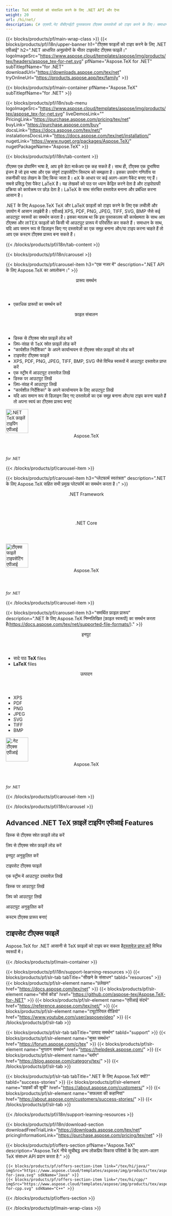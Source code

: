 ```yaml
---
title: TeX दस्तावेज़ों को संसाधित करने के लिए .NET API और ऐप्स 
weight: 20
url: /hi/net/ 
description: C# एएसपी.नेट वीबीएनईटी पुस्तकालय टीएक्स दस्तावेजों को टाइप करने के लिए। समाधान XPS, PDF, SVG, PNG, JPEG, TIFF, BMP जैसे कई आउटपुट फ़ाइल स्वरूपों का समर्थन करता है।
---
```


{{< blocks/products/pf/main-wrap-class >}}
{{< blocks/products/pf/i18n/upper-banner h1="टीएक्स फाइलों को टाइप करने के लिए .NET एपीआई" h2=".NET आधारित अनुप्रयोगों के भीतर टाइपसेट टीएक्स फाइलें।" logoImageSrc="https://www.aspose.cloud/templates/aspose/img/products/tex/headers/aspose_tex-for-net.svg" pfName="Aspose.TeX for .NET" subTitlepfName="for .NET" downloadUrl="https://downloads.aspose.com/tex/net" tryOnlineUrl="https://products.aspose.app/tex/family" >}}

{{< blocks/products/pf/main-container pfName="Aspose.TeX" subTitlepfName="for .NET" >}}

{{< blocks/products/pf/i18n/sub-menu logoImageSrc="https://www.aspose.cloud/templates/aspose/img/products/tex/aspose_tex-for-net.svg" liveDemosLink="" PricingLink="https://purchase.aspose.com/pricing/tex/net" buyLink="https://purchase.aspose.com/buy" docsLink="https://docs.aspose.com/tex/net/" instalationsDocsLink="https://docs.aspose.com/tex/net/installation/" nugetLink="https://www.nuget.org/packages/Aspose.TeX/" nugetPackageName="Aspose.TeX" >}}

{{< blocks/products/pf/i18n/tab-content >}}

<p>
टीएक्स एक प्रोग्रामिंग भाषा है, आप इसे डेटा मार्कअप एक कह सकते हैं। साथ ही, टीएक्स एक दुभाषिया इंजन है जो इस भाषा और एक संपूर्ण टाइपसेटिंग सिस्टम को समझता है।
इसका उपयोग गणितीय या तकनीकी पाठ लेखन के लिए किया जाता है। eΧ के आधार पर कई अलग-अलग पैकेट बनाए गए हैं। सबसे प्रसिद्ध ऐसा पैकेट LaTeX है। यह लेखकों को पाठ पर ध्यान केंद्रित करने देता है और टाइपोग्राफी प्रक्रिया को कार्यक्रम पर छोड़ देता है। LaTeX के साथ संरचित दस्तावेज़ बनाना और प्रबंधित करना आसान है।
</p>
<p>
.NET के लिए Aspose.TeX TeX और LaTeX फ़ाइलों को टाइप करने के लिए एक लचीली और उपयोग में आसान लाइब्रेरी है। एपीआई XPS, PDF, PNG, JPEG, TIFF, SVG, BMP जैसे कई आउटपुट स्वरूपों का समर्थन करता है। इसका मतलब था कि इस पुस्तकालय की कार्यक्षमता के साथ आप टीएक्स और लाTEX फाइलों को किसी भी आउटपुट प्रारूप में परिवर्तित कर सकते हैं। समाधान के साथ, यदि आप समान रूप से डिज़ाइन किए गए दस्तावेज़ों का एक समूह बनाना और/या टाइप करना चाहते हैं तो आप एक कस्टम टीएक्स प्रारूप बना सकते हैं।
</p>

{{< /blocks/products/pf/i18n/tab-content >}}

<!--Diagrams Start-->
{{< blocks/products/pf/i18n/carousel >}}

{{< blocks/products/pf/carousel-item h3="एक नजर में" description=".NET API के लिए Aspose.TeX का अवलोकन।" >}}
<div class="diagram1 d1-net">
 <div class="d1-row">
  <div class="d1-col d1-left">
   <header>
    <i class="fa fa-bars">
    </i>
    प्रारूप समर्थन
   </header>
   <ul>
    <li>
     एकाधिक प्रारूपों का समर्थन करें
    </li>
   </ul>
  </div>
  <!--/left-->
  <div class="d1-col d1-right">
   <header>
    <i class="fa fa-cogs">
    </i>
    फ़ाइल संचालन
   </header>
   <ul>
    <li>
     डिस्क से टीएक्स स्रोत फ़ाइलें लोड करें
    </li>
    <li>
     ज़िप-संग्रह से TeX स्रोत फ़ाइलें लोड करें
    </li>
    <li>
     "कार्यशील निर्देशिका" के अपने कार्यान्वयन से टीएक्स स्रोत फ़ाइलों को लोड करें
    </li>
    <li>
     टाइपसेट टीएक्स फाइलें
    </li>
    <li>
     XPS, PDF, PNG, JPEG, TIFF, BMP, SVG जैसे विभिन्न स्वरूपों में आउटपुट दस्तावेज़ प्राप्त करें
    </li>
    <li>
     एक स्ट्रीम में आउटपुट दस्तावेज़ लिखें
    </li>
    <li>
     डिस्क पर आउटपुट लिखें
    </li>
    <li>
     ज़िप-संग्रह में आउटपुट लिखें
    </li>
    <li>
     "कार्यशील निर्देशिका" के अपने कार्यान्वयन के लिए आउटपुट लिखें
    </li>
    <li>
     यदि आप समान रूप से डिज़ाइन किए गए दस्तावेज़ों का एक समूह बनाना और/या टाइप करना चाहते हैं तो अपना स्वयं का टीएक्स प्रारूप बनाएं
    </li>
   </ul>
  </div>
  <!--/right-->
 </div>
 <!--/row-->
 <div class="d1-logo">
  <img width="70" height="75" alt=".NET TeX फ़ाइलें टाइपिंग एपीआई" src="https://www.aspose.cloud/templates/aspose/img/products/tex/aspose_tex-for-net.svg"/>
  <header>
   Aspose.TeX
  </header>
  <footer>
   <small>
    <em>
     for
    </em>
    .NET
   </small>
  </footer>
 </div>
 <!--/logo-->
</div>

{{< /blocks/products/pf/carousel-item >}}

{{< blocks/products/pf/carousel-item h3="प्लेटफार्म स्वतंत्रता" description=".NET के लिए Aspose.TeX सहित सभी प्रमुख प्लेटफॉर्म का समर्थन करता है।" >}}
<div class="diagram1 d1-net">
 <div class="d1-row">
  <div class="d1-col d1-left">
   <!--<header><i class="fa fa-cubes"> </i>Mono</header>-->
  </div>
  <!--/left-->
  <div class="d1-col d1-right">
   <header>
    <i class="fa fa-cubes">
    </i>
    .NET Framework
   </header>
   <br/>
   <header>
    <i class="fa fa-cubes">
    </i>
    .NET Core
   </header>
  </div>
  <!--/right-->
 </div>
 <!--/row-->
 <div class="d1-logo">
  <img width="70" height="75" alt="टीएक्स फाइलें टाइपसेटिंग एपीआई" src="https://www.aspose.cloud/templates/aspose/img/products/tex/aspose_tex-for-net.svg"/>
  <header>
   Aspose.TeX
  </header>
  <footer>
   <small>
    <em>
     for
    </em>
    .NET
   </small>
  </footer>
 </div>
 <!--/logo-->
</div>

{{< /blocks/products/pf/carousel-item >}}

{{< blocks/products/pf/carousel-item h3="समर्थित फ़ाइल प्रारूप" description=".NET के लिए Aspose.TeX निम्नलिखित [फ़ाइल स्वरूपों] का समर्थन करता है(https://docs.aspose.com/tex/net/supported-file-formats/)." >}}
<div class="diagram1 d2 d1-net">
 <div class="d1-row">
  <div class="d1-col d1-left">
   <header>
    <i class="fa fa-long-arrow-up">
    </i>
    इनपुट
   </header>
   <ul>
    <li>
     सादे पाठ
     <strong>
      TeX
     </strong>
     files
    </li>
    <li>
     <strong>
      LaTeX
     </strong>
     files
    </li>
   </ul>
  </div>
  <!--/left-->
  <div class="d1-col d1-right">
   <header>
    <i class="fa fa-long-arrow-down">
    </i>
    उत्पादन
   </header>
   <ul>
    <li>
     XPS
    </li>
    <li>
     PDF
    </li>
    <li>
     PNG
    </li>
    <li>
     JPEG
    </li>
    <li>
     SVG
    </li>
    <li>
     TIFF
    </li>
    <li>
     BMP
    </li>
   </ul>
  </div>
  <!--/right-->
 </div>
 <!--/row-->
 <div class="d1-logo">
  <img width="70" height="75" alt=".नेट टीएक्स एपीआई" src="https://www.aspose.cloud/templates/aspose/img/products/tex/aspose_tex-for-net.svg"/>
  <header>
   Aspose.TeX
  </header>
  <footer>
   <small>
    <em>
     for
    </em>
    .NET
   </small>
  </footer>
 </div>
 <!--/logo-->
</div>

{{< /blocks/products/pf/carousel-item >}}

{{< /blocks/products/pf/i18n/carousel >}}
<!--Diagrams End-->

<!--Feature-section Start-->
<div class="container-fluid features-section bg-gray singleproduct">
 <a class="anchor" id="features" name="features">
 </a>
 <div class="row">
  <div class="container">
   <h2 class="h2title">
    Advanced .NET TeX फ़ाइलें टाइपिंग एपीआई Features
   </h2>
   <p>
   </p>
   <div class="col-lg-4">
    <em class="fa fa-upload ico-blue fa-2x col-lg-2">
    </em>
    <p class="col-lg-10">
     डिस्क से टीएक्स स्रोत फ़ाइलें लोड करें
    </p>
   </div>
   <div class="col-lg-4">
    <em class="fa fa-repeat ico-blue fa-2x col-lg-2">
    </em>
    <p class="col-lg-10">
     ज़िप से टीएक्स स्रोत फ़ाइलें लोड करें
    </p>
   </div>
   <div class="col-lg-4">
    <em class="fa fa-cogs ico-blue fa-2x col-lg-2">
    </em>
    <p class="col-lg-10">
     इनपुट अनुकूलित करें
    </p>
   </div>
   <div class="col-lg-4">
    <em class="fa fa-pencil-square-o ico-blue fa-2x col-lg-2">
    </em>
    <p class="col-lg-10">
     टाइपसेट टीएक्स फाइलें
    </p>
   </div>
   <div class="col-lg-4">
    <em class="fa fa-floppy-o ico-blue fa-2x col-lg-2">
    </em>
    <p class="col-lg-10">
     एक स्ट्रीम में आउटपुट दस्तावेज़ लिखें
    </p>
   </div>
   <div class="col-lg-4">
    <em class="fa fa-floppy-o ico-blue fa-2x col-lg-2">
    </em>
    <p class="col-lg-10">
     डिस्क पर आउटपुट लिखें
    </p>
   </div>
   <div class="col-lg-4">
    <em class="fa fa-floppy-o ico-blue fa-2x col-lg-2">
    </em>
    <p class="col-lg-10">
     ज़िप को आउटपुट लिखें
    </p>
   </div>
   <div class="col-lg-4">
    <em class="fa fa-cogs ico-blue fa-2x col-lg-2">
    </em>
    <p class="col-lg-10">
     आउटपुट अनुकूलित करें
    </p>
   </div>
   <div class="col-lg-4">
    <em class="fa fa-cogs ico-blue fa-2x col-lg-2">
    </em>
    <p class="col-lg-10">
     कस्टम टीएक्स प्रारूप बनाएं
    </p>
   </div>
   <div class="col-lg-12">
    <h2 class="h2title">
     टाइपसेट टीएक्स फाइलें
    </h2>
    <p>
     Aspose.TeX for .NET आसानी से TeX फ़ाइलों को टाइप कर सकता है<a href="/tex/net/conversion/">दस्तावेज़ प्राप्त करें</a> विभिन्न स्वरूपों में।
    </p>
    <!--div id="code" class="codeblock">

<h3>Load, Extract and Save TTF - C#</h3>

<pre><code class="cs">//byte array to load Font from

byte[] fontMemoryData = File.ReadAllBytes("directoryPath" + "Montserrat-Regular.ttf");

FontDefinition fd = new FontDefinition(FontType.TTF, new FontFileDefinition("ttf", new ByteContentStreamSource(fontMemoryData)));

TtfFont ttfFont = Aspose.Font.Font.Open(fd) as TtfFont;

//Work with data from just loaded TtfFont object

//Save CffFont to disk

ttfFont.Save("ouputDirectoryPath"+Montserrat-Regular_out.ttf);</code></pre>

</div-->
   </div>
   <!--<div class="col-lg-12">

<h2 class="h2title">Access &amp; Manipulate PUB Layers</h2>

<p>Aspose.PUB for .NET lets you access layers of a PUB with the ability to draw on it with either image or text. You can merge layers, update text on layers, set effects or export layer as an image. You may also use PUB .NET API to detect flattened PUB files or create thumbnails.</p>

</div>-->
   <!--<div class="col-lg-12">

<h2 class="h2title">Read or Create PUB Files</h2>

<p>Aspose.PUB for .NET not only supports loading PSD &amp; PSB file formats for manipulation &amp; conversion but it also provides the capability to create PUB &amp; PSB files from scratch. .NET developers can use the API to automate scenarios that may help them on their way.</p>

<div id="code" class="codeblock">

<h3>Create PUB from scratch - C#</h3>

<pre><code class="cs">using (var PUB = Aspose.PSD.Image.Create(new Aspose.PSD.ImageOptions.PsdOptions()

{

    Source = new Aspose.PSD.Sources.FileCreateSource(dir + "output.psd", false),

    ColorMode = Aspose.PSD.FileFormats.Psd.ColorModes.Rgb,

    CompressionMethod = Aspose.PSD.FileFormats.Psd.CompressionMethod.RLE,

    Version = 4

}, 400, 400))

{

    // draw some graphics over the newly created PSD

    var graphics = new Aspose.PSD.Graphics(psd);

    graphics.Clear(Aspose.PSD.Color.White);

    graphics.DrawEllipse(new Aspose.PSD.Pen(Aspose.PSD.Color.Red, 6), new Aspose.PSD.Rectangle(0, 0, 400, 400));

    psd.Save();

}</code></pre>

</div>

</div>-->
   <!--<div class="col-lg-12">

<h2 class="h2title">Various Imaging Filters</h2>

<p>Aspose.PUB for .NET provides the core imaging features such as color adjustment via its class libraries. Developers can easily adjust brightness, contrast or gamma on raster image loaded by the API. Furthermore, developers can dynamically dither or blur images as well as use popular filters including Median, Gauss Wiener, Motion Wiener and Bradley Threshold.</p>

</div>-->
  </div>
 </div>
</div>
<!--Feature-section End-->

{{< /blocks/products/pf/main-container >}}


{{< blocks/products/pf/i18n/support-learning-resources >}}
{{< blocks/products/pf/slr-tab tabTitle="सीखने के संसाधन" tabId="resources" >}}
{{< blocks/products/pf/slr-element name="प्रलेखन" href="https://docs.aspose.com/tex/net" >}}
{{< blocks/products/pf/slr-element name="सोर्स कोड" href="https://github.com/aspose-tex/Aspose.TeX-for-.NET" >}}
{{< blocks/products/pf/slr-element name="एपीआई संदर्भ" href="https://reference.aspose.com/tex/net/" >}}
{{< blocks/products/pf/slr-element name="ट्यूटोरियल वीडियो" href="https://www.youtube.com/user/asposevideo" >}}
{{< /blocks/products/pf/slr-tab >}}

{{< blocks/products/pf/slr-tab tabTitle="उत्पाद समर्थन" tabId="support" >}}
{{< blocks/products/pf/slr-element name="मुफ्त समर्थन" href="https://forum.aspose.com/c/tex" >}}
{{< blocks/products/pf/slr-element name="भुगतान समर्थन" href="https://helpdesk.aspose.com/" >}}
{{< blocks/products/pf/slr-element name="ब्लॉग" href="https://blog.aspose.com/category/tex/" >}}
{{< /blocks/products/pf/slr-tab >}}

{{< blocks/products/pf/slr-tab tabTitle=".NET के लिए Aspose.TeX क्यों?" tabId="success-stories" >}}
{{< blocks/products/pf/slr-element name="ग्राहकों की सूची" href="https://about.aspose.com/customers/" >}}
{{< blocks/products/pf/slr-element name="सफलता की कहानियां" href="https://about.aspose.com/customers/success-stories/" >}}
{{< /blocks/products/pf/slr-tab >}}

{{< /blocks/products/pf/i18n/support-learning-resources >}}

{{< blocks/products/pf/i18n/download-section downloadFreeTrialLink="https://downloads.aspose.com/tex/net" pricingInformationLink="https://purchase.aspose.com/pricing/tex/net" >}}

{{< blocks/products/pf/offers-section pfName="Aspose.TeX" description="Aspose.TeX नीचे सूचीबद्ध अन्य लोकप्रिय विकास परिवेशों के लिए अलग-अलग TeX संसाधन API प्रदान करता है:" >}}

    {{< blocks/products/pf/offers-section-item link="/tex/hi/java/" imgSrc="https://www.aspose.cloud/templates/aspose/img/products/tex/aspose_tex-for-java.svg" sdkName="Java" >}}
    {{< blocks/products/pf/offers-section-item link="/tex/hi/cpp/" imgSrc="https://www.aspose.cloud/templates/aspose/img/products/tex/aspose_tex-for-cpp.svg" sdkName="C++" >}}

{{< /blocks/products/pf/offers-section >}}

{{< /blocks/products/pf/main-wrap-class >}}
